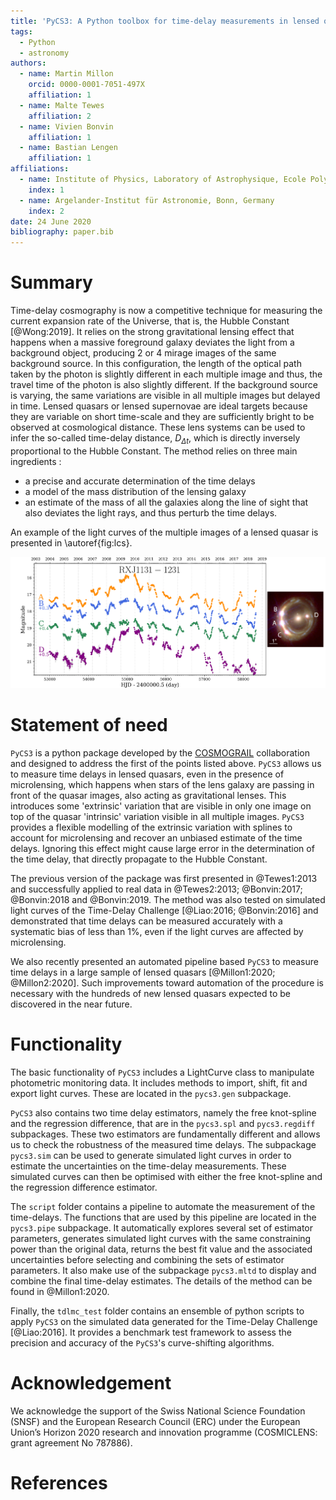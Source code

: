 ```yaml
---
title: 'PyCS3: A Python toolbox for time-delay measurements in lensed quasars'
tags:
  - Python
  - astronomy
authors:
  - name: Martin Millon
    orcid: 0000-0001-7051-497X
    affiliation: 1
  - name: Malte Tewes
    affiliation: 2
  - name: Vivien Bonvin
    affiliation: 1
  - name: Bastian Lengen
    affiliation: 1
affiliations:
  - name: Institute of Physics, Laboratory of Astrophysique, Ecole Polytechnique Fédérale de Lausanne (EPFL), Switzerland
    index: 1
  - name: Argelander-Institut für Astronomie, Bonn, Germany
    index: 2 
date: 24 June 2020
bibliography: paper.bib
---
```


# Summary
Time-delay cosmography is now a competitive technique for measuring the current expansion rate of the Universe, that is, the Hubble Constant [@Wong:2019]. It relies on the strong gravitational lensing effect that happens when a massive foreground galaxy deviates the light from a background object, producing 2 or 4 mirage images of the same background source. In this configuration, the length of the optical path taken by the photon is slightly different in each multiple image and thus, the travel time of the photon is also slightly different. If the background source is varying, the same variations are visible in all multiple images but delayed in time. Lensed quasars or lensed supernovae are ideal targets because they are variable on short time-scale and they are sufficiently bright to be observed at cosmological distance. These lens systems can be used to infer the so-called time-delay distance, $D_{\Delta t}$, which is directly inversely proportional to the Hubble Constant. The method relies on three main ingredients : 

 - a precise and accurate determination of the time delays
 - a model of the mass distribution of the lensing galaxy 
 - an estimate of the mass of all the galaxies along the line of sight that also deviates the light rays, and thus perturb the time delays. 
 
 An example of the light curves of the multiple images of a lensed quasar is presented in \autoref{fig:lcs}.

![Light curves of the lensed quasar RXJ1131-1231 presented in @Millon1:2020 (left panel). The same quasar variations can be seen in image D 92 days after in image A, whereas images A, B, and C arrive approximately at the same time. The right panel shows an Hubble Space Telescope image of RXJ1131-1231 [@Suyu2017].\label{fig:lcs}](RXJ1131.png)
 
 
# Statement of need
 
``PyCS3`` is a python package developed by the [COSMOGRAIL](www.cosmograil.org) collaboration and designed to address the first of the points listed above. ``PyCS3`` allows us to measure time delays in lensed quasars, even in the presence of microlensing, which happens when stars of the lens galaxy are passing in front of the quasar images, also acting as gravitational lenses. This introduces some 'extrinsic' variation that are visible in only one image on top of the quasar 'intrinsic' variation visible in all multiple images. ``PyCS3`` provides a flexible modelling of the extrinsic variation with splines to account for microlensing and recover an unbiased estimate of the time delays. Ignoring this effect might cause large error in the determination of the time delay, that directly propagate to the Hubble Constant. 

The previous version of the package was first presented in @Tewes1:2013 and successfully applied to real data in @Tewes2:2013; @Bonvin:2017; @Bonvin:2018 and @Bonvin:2019. The method was also tested on simulated light curves of the Time-Delay Challenge [@Liao:2016; @Bonvin:2016] and demonstrated that time delays can be measured accurately with a systematic bias of less than 1%, even if the light curves are affected by microlensing.
   
We also recently presented an automated pipeline based ``PyCS3`` to measure time delays in a large sample of lensed quasars [@Millon1:2020; @Millon2:2020]. Such improvements toward automation of the procedure is necessary with the hundreds of new lensed quasars expected to be discovered in the near future. 

# Functionality
The basic functionality of ``PyCS3`` includes a LightCurve class to manipulate photometric monitoring data. It includes methods to import, shift, fit and export light curves. These are located in the `pycs3.gen` subpackage.

``PyCS3`` also contains two time delay estimators, namely the free knot-spline and the regression difference, that are in the `pycs3.spl` and `pycs3.regdiff` subpackages. These two estimators are fundamentally different and allows us to check the robustness of the measured time delays. The subpackage `pycs3.sim` can be used to generate simulated light curves in order to estimate the uncertainties on the time-delay measurements. These simulated curves can then be optimised with either the free knot-spline and the regression difference estimator. 

The ``script`` folder contains a pipeline to automate the measurement of the time-delays. The functions that are used by this pipeline are located in the `pycs3.pipe` subpackage. It automatically explores several set of estimator parameters, generates simulated light curves with the same constraining power than the original data, returns the best fit value and the associated uncertainties before selecting and combining the sets of estimator parameters. It also make use of the subpackage `pycs3.mltd` to display and combine the final time-delay estimates.  The details of the method can be found in @Millon1:2020. 

Finally, the ``tdlmc_test`` folder contains an ensemble of python scripts to apply ``PyCS3`` on the simulated data generated for the Time-Delay Challenge [@Liao:2016]. It provides a benchmark test framework to assess the precision and accuracy of the ``PyCS3``'s curve-shifting algorithms. 

# Acknowledgement

We acknowledge the support of the Swiss National Science Foundation (SNSF) and the European Research Council (ERC) under the European Union’s Horizon 2020 research and innovation programme (COSMICLENS: grant agreement No 787886).

# References